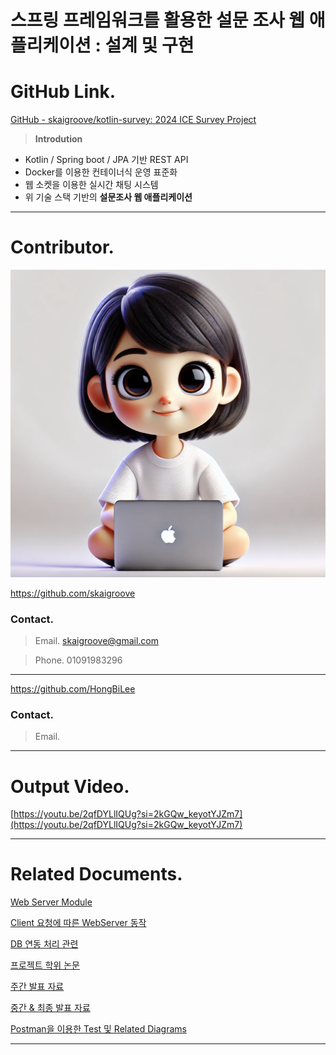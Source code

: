 # 스프링 프레임워크를 활용한 설문 조사 웹 애플리케이션 : 설계 및 구현

# **GitHub Link.**

[GitHub - skaigroove/kotlin-survey: 2024 ICE Survey Project](https://github.com/skaigroove/kotlin-survey)

> **Introdution**
> 
- Kotlin / Spring boot / JPA 기반 REST API
- Docker를 이용한 컨테이너식 운영 표준화
- 웹 소켓을 이용한 실시간 채팅 시스템
- 위 기술 스택 기반의 **설문조사 웹 애플리케이션**

---

# Contributor.

![image.png](%E1%84%89%E1%85%B3%E1%84%91%E1%85%B3%E1%84%85%E1%85%B5%E1%86%BC%20%E1%84%91%E1%85%B3%E1%84%85%E1%85%A6%E1%84%8B%E1%85%B5%E1%86%B7%E1%84%8B%E1%85%AF%E1%84%8F%E1%85%B3%E1%84%85%E1%85%B3%E1%86%AF%20%E1%84%92%E1%85%AA%E1%86%AF%E1%84%8B%E1%85%AD%E1%86%BC%E1%84%92%E1%85%A1%E1%86%AB%20%E1%84%89%E1%85%A5%E1%86%AF%E1%84%86%E1%85%AE%E1%86%AB%20%E1%84%8C%E1%85%A9%E1%84%89%E1%85%A1%20%E1%84%8B%E1%85%B0%E1%86%B8%20%E1%84%8B%200c10449ce374413686f46bcbc23cd19c/image.png)

https://github.com/skaigroove

### **Contact.**

> Email. skaigroove@gmail.com
> 

> Phone. 01091983296
> 

---

https://github.com/HongBiLee

### **Contact.**

> Email.
> 

---

# Output Video.

[https://youtu.be/2qfDYLlIQUg?si=2kGQw_keyotYJZm7](https://youtu.be/2qfDYLlIQUg?si=2kGQw_keyotYJZm7)

---

# Related Documents.

[Web Server Module](%E1%84%89%E1%85%B3%E1%84%91%E1%85%B3%E1%84%85%E1%85%B5%E1%86%BC%20%E1%84%91%E1%85%B3%E1%84%85%E1%85%A6%E1%84%8B%E1%85%B5%E1%86%B7%E1%84%8B%E1%85%AF%E1%84%8F%E1%85%B3%E1%84%85%E1%85%B3%E1%86%AF%20%E1%84%92%E1%85%AA%E1%86%AF%E1%84%8B%E1%85%AD%E1%86%BC%E1%84%92%E1%85%A1%E1%86%AB%20%E1%84%89%E1%85%A5%E1%86%AF%E1%84%86%E1%85%AE%E1%86%AB%20%E1%84%8C%E1%85%A9%E1%84%89%E1%85%A1%20%E1%84%8B%E1%85%B0%E1%86%B8%20%E1%84%8B%200c10449ce374413686f46bcbc23cd19c/Web%20Server%20Module%20b8ecb41422d442b38009ce85e444a059.md)

[Client 요청에 따른 WebServer 동작](%E1%84%89%E1%85%B3%E1%84%91%E1%85%B3%E1%84%85%E1%85%B5%E1%86%BC%20%E1%84%91%E1%85%B3%E1%84%85%E1%85%A6%E1%84%8B%E1%85%B5%E1%86%B7%E1%84%8B%E1%85%AF%E1%84%8F%E1%85%B3%E1%84%85%E1%85%B3%E1%86%AF%20%E1%84%92%E1%85%AA%E1%86%AF%E1%84%8B%E1%85%AD%E1%86%BC%E1%84%92%E1%85%A1%E1%86%AB%20%E1%84%89%E1%85%A5%E1%86%AF%E1%84%86%E1%85%AE%E1%86%AB%20%E1%84%8C%E1%85%A9%E1%84%89%E1%85%A1%20%E1%84%8B%E1%85%B0%E1%86%B8%20%E1%84%8B%200c10449ce374413686f46bcbc23cd19c/Client%20%E1%84%8B%E1%85%AD%E1%84%8E%E1%85%A5%E1%86%BC%E1%84%8B%E1%85%A6%20%E1%84%84%E1%85%A1%E1%84%85%E1%85%B3%E1%86%AB%20WebServer%20%E1%84%83%E1%85%A9%E1%86%BC%E1%84%8C%E1%85%A1%E1%86%A8%203856084035b34cdaa8cef708dea32e97.md)

[DB 연동 처리 관련](%E1%84%89%E1%85%B3%E1%84%91%E1%85%B3%E1%84%85%E1%85%B5%E1%86%BC%20%E1%84%91%E1%85%B3%E1%84%85%E1%85%A6%E1%84%8B%E1%85%B5%E1%86%B7%E1%84%8B%E1%85%AF%E1%84%8F%E1%85%B3%E1%84%85%E1%85%B3%E1%86%AF%20%E1%84%92%E1%85%AA%E1%86%AF%E1%84%8B%E1%85%AD%E1%86%BC%E1%84%92%E1%85%A1%E1%86%AB%20%E1%84%89%E1%85%A5%E1%86%AF%E1%84%86%E1%85%AE%E1%86%AB%20%E1%84%8C%E1%85%A9%E1%84%89%E1%85%A1%20%E1%84%8B%E1%85%B0%E1%86%B8%20%E1%84%8B%200c10449ce374413686f46bcbc23cd19c/DB%20%E1%84%8B%E1%85%A7%E1%86%AB%E1%84%83%E1%85%A9%E1%86%BC%20%E1%84%8E%E1%85%A5%E1%84%85%E1%85%B5%20%E1%84%80%E1%85%AA%E1%86%AB%E1%84%85%E1%85%A7%E1%86%AB%20d2cd286160f74240a970ccf0ed26ee8e.md)

[프로젝트 학위 논문](%E1%84%89%E1%85%B3%E1%84%91%E1%85%B3%E1%84%85%E1%85%B5%E1%86%BC%20%E1%84%91%E1%85%B3%E1%84%85%E1%85%A6%E1%84%8B%E1%85%B5%E1%86%B7%E1%84%8B%E1%85%AF%E1%84%8F%E1%85%B3%E1%84%85%E1%85%B3%E1%86%AF%20%E1%84%92%E1%85%AA%E1%86%AF%E1%84%8B%E1%85%AD%E1%86%BC%E1%84%92%E1%85%A1%E1%86%AB%20%E1%84%89%E1%85%A5%E1%86%AF%E1%84%86%E1%85%AE%E1%86%AB%20%E1%84%8C%E1%85%A9%E1%84%89%E1%85%A1%20%E1%84%8B%E1%85%B0%E1%86%B8%20%E1%84%8B%200c10449ce374413686f46bcbc23cd19c/%E1%84%91%E1%85%B3%E1%84%85%E1%85%A9%E1%84%8C%E1%85%A6%E1%86%A8%E1%84%90%E1%85%B3%20%E1%84%92%E1%85%A1%E1%86%A8%E1%84%8B%E1%85%B1%20%E1%84%82%E1%85%A9%E1%86%AB%E1%84%86%E1%85%AE%E1%86%AB%207084c6abf6ad4e3283c08a92b7af4786.md)

[주간 발표 자료](%E1%84%89%E1%85%B3%E1%84%91%E1%85%B3%E1%84%85%E1%85%B5%E1%86%BC%20%E1%84%91%E1%85%B3%E1%84%85%E1%85%A6%E1%84%8B%E1%85%B5%E1%86%B7%E1%84%8B%E1%85%AF%E1%84%8F%E1%85%B3%E1%84%85%E1%85%B3%E1%86%AF%20%E1%84%92%E1%85%AA%E1%86%AF%E1%84%8B%E1%85%AD%E1%86%BC%E1%84%92%E1%85%A1%E1%86%AB%20%E1%84%89%E1%85%A5%E1%86%AF%E1%84%86%E1%85%AE%E1%86%AB%20%E1%84%8C%E1%85%A9%E1%84%89%E1%85%A1%20%E1%84%8B%E1%85%B0%E1%86%B8%20%E1%84%8B%200c10449ce374413686f46bcbc23cd19c/%E1%84%8C%E1%85%AE%E1%84%80%E1%85%A1%E1%86%AB%20%E1%84%87%E1%85%A1%E1%86%AF%E1%84%91%E1%85%AD%20%E1%84%8C%E1%85%A1%E1%84%85%E1%85%AD%20cea74d66a72a420297eeef92ada835b6.md)

[중간 & 최종 발표 자료](%E1%84%89%E1%85%B3%E1%84%91%E1%85%B3%E1%84%85%E1%85%B5%E1%86%BC%20%E1%84%91%E1%85%B3%E1%84%85%E1%85%A6%E1%84%8B%E1%85%B5%E1%86%B7%E1%84%8B%E1%85%AF%E1%84%8F%E1%85%B3%E1%84%85%E1%85%B3%E1%86%AF%20%E1%84%92%E1%85%AA%E1%86%AF%E1%84%8B%E1%85%AD%E1%86%BC%E1%84%92%E1%85%A1%E1%86%AB%20%E1%84%89%E1%85%A5%E1%86%AF%E1%84%86%E1%85%AE%E1%86%AB%20%E1%84%8C%E1%85%A9%E1%84%89%E1%85%A1%20%E1%84%8B%E1%85%B0%E1%86%B8%20%E1%84%8B%200c10449ce374413686f46bcbc23cd19c/%E1%84%8C%E1%85%AE%E1%86%BC%E1%84%80%E1%85%A1%E1%86%AB%20&%20%E1%84%8E%E1%85%AC%E1%84%8C%E1%85%A9%E1%86%BC%20%E1%84%87%E1%85%A1%E1%86%AF%E1%84%91%E1%85%AD%20%E1%84%8C%E1%85%A1%E1%84%85%E1%85%AD%20b960d77f05cb42e2a38cf24ab938fd4f.md)

[Postman을 이용한 Test 및 Related Diagrams](%E1%84%89%E1%85%B3%E1%84%91%E1%85%B3%E1%84%85%E1%85%B5%E1%86%BC%20%E1%84%91%E1%85%B3%E1%84%85%E1%85%A6%E1%84%8B%E1%85%B5%E1%86%B7%E1%84%8B%E1%85%AF%E1%84%8F%E1%85%B3%E1%84%85%E1%85%B3%E1%86%AF%20%E1%84%92%E1%85%AA%E1%86%AF%E1%84%8B%E1%85%AD%E1%86%BC%E1%84%92%E1%85%A1%E1%86%AB%20%E1%84%89%E1%85%A5%E1%86%AF%E1%84%86%E1%85%AE%E1%86%AB%20%E1%84%8C%E1%85%A9%E1%84%89%E1%85%A1%20%E1%84%8B%E1%85%B0%E1%86%B8%20%E1%84%8B%200c10449ce374413686f46bcbc23cd19c/Postman%E1%84%8B%E1%85%B3%E1%86%AF%20%E1%84%8B%E1%85%B5%E1%84%8B%E1%85%AD%E1%86%BC%E1%84%92%E1%85%A1%E1%86%AB%20Test%20%E1%84%86%E1%85%B5%E1%86%BE%20Related%20Diagrams%202f909d911dea4bddb81c625b08a89472.md)

---